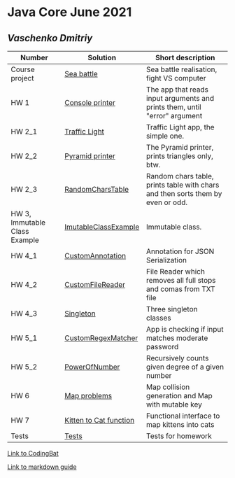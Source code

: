 # Java Core June 2021

## *Vaschenko Dmitriy*

| Number | Solution  | Short description
| --- | --- | --- |
| Course project|[Sea battle](https://github.com/NikolaevArtem/Java_Core_June_2021/tree/feature/DmitriyVaschenko/src/main/java/course_project)| Sea battle realisation, fight VS computer
| HW 1 | [Console printer](https://github.com/NikolaevArtem/Java_Core_June_2021/blob/feature/DmitriyVaschenko/src/main/java/homework_1/ConsolePrinter.java) | The app that reads input arguments and prints them, until "error" argument |
| HW 2_1 | [Traffic Light](https://github.com/NikolaevArtem/Java_Core_June_2021/tree/feature/DmitriyVaschenko/src/main/java/homework_2/traffic_light) | Traffic Light app, the simple one. |
| HW 2_2 | [Pyramid printer](https://github.com/NikolaevArtem/Java_Core_June_2021/tree/feature/DmitriyVaschenko/src/main/java/homework_2/pyramid_printer) | The Pyramid printer, prints triangles only, btw. |
| HW 2_3| [RandomCharsTable](https://github.com/NikolaevArtem/Java_Core_June_2021/tree/feature/DmitriyVaschenko/src/main/java/homework_2/random_chars_table) | Random chars table, prints table with chars and then sorts them by even or odd.
| HW 3, Immutable Class Example| [ImutableClassExample](https://github.com/NikolaevArtem/Java_Core_June_2021/tree/feature/DmitriyVaschenko/src/main/java/homework_3) | Immutable class.
| HW 4_1| [CustomAnnotation](https://github.com/NikolaevArtem/Java_Core_June_2021/tree/feature/DmitriyVaschenko/src/main/java/homework_4/custom_annotation)| Annotation for JSON Serialization 
| HW 4_2| [CustomFileReader](https://github.com/NikolaevArtem/Java_Core_June_2021/tree/feature/DmitriyVaschenko/src/main/java/homework_4/custom_file_reader) | File Reader which removes all full stops and comas from TXT file 
| HW 4_3| [Singleton](https://github.com/NikolaevArtem/Java_Core_June_2021/tree/feature/DmitriyVaschenko/src/main/java/homework_4/singleton)| Three singleton classes
| HW 5_1| [CustomRegexMatcher](https://github.com/NikolaevArtem/Java_Core_June_2021/tree/feature/DmitriyVaschenko/src/main/java/homework_5/custom_regex_matcher)| App is checking if input matches moderate password
| HW 5_2| [PowerOfNumber](https://github.com/NikolaevArtem/Java_Core_June_2021/tree/feature/DmitriyVaschenko/src/main/java/homework_5/power_of_number)|Recursively counts given degree of a given number 
| HW 6  |[Map problems](https://github.com/NikolaevArtem/Java_Core_June_2021/tree/feature/DmitriyVaschenko/src/main/java/homework_6)| Map collision generation and Map with mutable key
| HW 7  |[Kitten to Cat function](https://github.com/NikolaevArtem/Java_Core_June_2021/tree/feature/DmitriyVaschenko/src/main/java/homework_7)| Functional interface to map kittens into cats
| Tests|[Tests](https://github.com/NikolaevArtem/Java_Core_June_2021/tree/feature/DmitriyVaschenko/src/test/java/homework) | Tests for homework

[Link to CodingBat](https://codingbat.com/done?user=dvaschenko33@gmail.com&tag=4651459890)

[Link to markdown guide](https://github.com/adam-p/markdown-here/wiki/Markdown-Cheatsheet)
